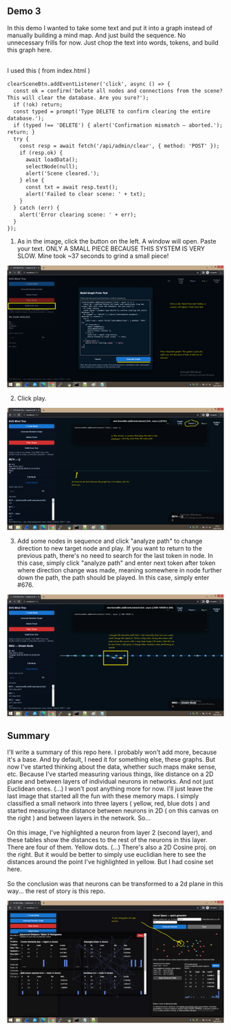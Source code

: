 <h2>Demo 3</h2>

In this demo I wanted to take some text and put it into a graph instead of manually building a mind map. And just build the sequence. No unnecessary frills for now. Just chop the text into words, tokens, and build this graph here.
<br /><br />

I used this ( from index.html )

```
clearSceneBtn.addEventListener('click', async () => {
  const ok = confirm('Delete all nodes and connections from the scene? This will clear the database. Are you sure?');
  if (!ok) return;
  const typed = prompt('Type DELETE to confirm clearing the entire database.');
  if (typed !== 'DELETE') { alert('Confirmation mismatch — aborted.'); return; }
  try {
    const resp = await fetch('/api/admin/clear', { method: 'POST' });
    if (resp.ok) {
      await loadData();
      selectNode(null);
      alert('Scene cleared.');
    } else {
      const txt = await resp.text();
      alert('Failed to clear scene: ' + txt);
    }
  } catch (err) {
    alert('Error clearing scene: ' + err);
  }
});
```

1.  As in the image, click the button on the left. A window will open. Paste your text. ONLY A SMALL PIECE BECAUSE THIS SYSTEM IS VERY SLOW. Mine took ~37 seconds to grind a small piece!

![dump](https://github.com/KarolDuracz/SVG-Mind-Tree/blob/main/version_3/images_ver3/1.png?raw=true)

2. Click play.

![dump](https://github.com/KarolDuracz/SVG-Mind-Tree/blob/main/version_3/images_ver3/2.png?raw=true)

3. Add some nodes in sequence and click "analyze path" to change direction to new target node and play. If you want to return to the previous path, there's no need to search for the last token in node. In this case, simply click "analyze path" and enter next token after token where direction change was made, meaning somewhere in node further down the path, the path should be played. In this case, simply enter #676.

![dump](https://github.com/KarolDuracz/SVG-Mind-Tree/blob/main/version_3/images_ver3/3.png?raw=true)

<h2>Summary</h2>

I'll write a summary of this repo here. I probably won't add more, because it's a base. And by default, I need it for something else, these graphs. But now I've started thinking about the data, whether such maps make sense, etc. Because I've started measuring various things, like distance on a 2D plane and between layers of individual neurons in networks. And not just Euclidean ones. (...) I won't post anything more for now. I'll just leave the last image that started all the fun with these memory maps. I simply classified a small network into three layers ( yellow, red, blue dots ) and started measuring the distance between neurons in 2D ( on this canvas on the right ) and between layers in the network. So...
<br /><br />
On this image, I've highlighted a neuron from layer 2 (second layer), and these tables show the distances to the rest of the neurons in this layer. There are four of them. Yellow dots. (...) There's also a 2D Cosine proj. on the right. But it would be better to simply use euclidian here to see the distances around the point I've highlighted in yellow. But I had cosine set here.
<br /><br />
So the conclusion was that neurons can be transformed to a 2d plane in this way... the rest of story is this repo.

![dump](https://github.com/KarolDuracz/SVG-Mind-Tree/blob/main/version_3/images_ver3/last%20words%20for%20this%20demos.png?raw=true)
